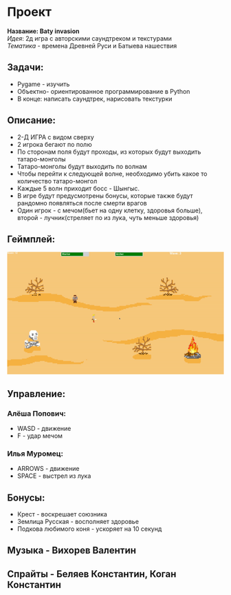 # **Проект**
**Название: Baty invasion**  
*Идея*: 2д игра с авторскими саундтреком и текстурами  
*Тематика* - времена Древней Руси и Батыева нашествия

## Задачи:
* Pygame - изучить
* Объектно- ориентированное программирование в Python
* В конце: написать саундтрек, нарисовать текстурки

## Описание:
* 2-Д ИГРА с видом сверху
* 2 игрока бегают по полю
* По сторонам поля будут проходы, из которых будут выходить татаро-монголы
* Татаро-монголы будут выходить по волнам
* Чтобы перейти к следующей волне, необходимо убить какое то количество татаро-монгол
* Каждые 5 волн приходит босс - Шынгыс.
* В игре будут предусмотрены бонусы, которые также будут рандомно появляться после смерти врагов
* Один игрок - с мечом(бьет на одну клетку, здоровья больше), второй - лучник(стреляет по из лука, чуть меньше здоровья)


## Геймплей:
![](preview.gif)

## Управление:
### Алёша Попович:
* WASD - движение
* F - удар мечом
### Илья Муромец:
* ARROWS - движение
* SPACE - выстрел из лука

## Бонусы:
* Крест - воскрешает союзника
* Землица Русская - восполняет здоровье
* Подкова любимого коня - ускоряет на 10 секунд


## Музыка - Вихорев Валентин

## Спрайты - Беляев Константин, Коган Константин
